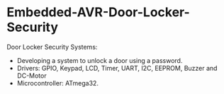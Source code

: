 # Embedded-AVR-Door-Locker-Security
Door Locker Security Systems: 
- Developing a system to unlock a door using a password.
- Drivers: GPIO, Keypad, LCD, Timer, UART, I2C, EEPROM, Buzzer and DC-Motor
- Microcontroller: ATmega32.
